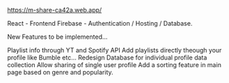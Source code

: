 https://m-share-ca42a.web.app/

React - Frontend 
Firebase - Authentication / Hosting / Database.

New Features to be implemented...

Playlist info through YT and Spotify API
Add playlists directly theough your profile like Bumble etc...
Redesign Database for individual profile data collection
Allow sharing of single user profile
Add a sorting feature in main page based on genre and popularity.
